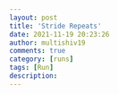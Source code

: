 ```yaml
---
layout: post
title: 'Stride Repeats'
date: 2021-11-19 20:23:26
author: multishiv19
comments: true
category: [runs]
tags: [Run]
description: 
---
```


<div width='100%' class='strava-embed-placeholder' data-embed-type='activity' data-embed-id='6277798474'></div>
<script src='https://strava-embeds.com/embed.js'></script>
